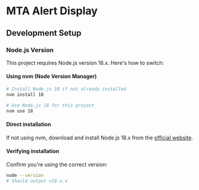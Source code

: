 # MTA Alert Display

## Development Setup

### Node.js Version

This project requires Node.js version 18.x. Here's how to switch:

#### Using nvm (Node Version Manager)

```bash
# Install Node.js 18 if not already installed
nvm install 18

# Use Node.js 18 for this project
nvm use 18
```

#### Direct installation

If not using nvm, download and install Node.js 18.x from the [official website](https://nodejs.org/download/release/).

#### Verifying installation

Confirm you're using the correct version:

```bash
node --version
# Should output v18.x.x
```
